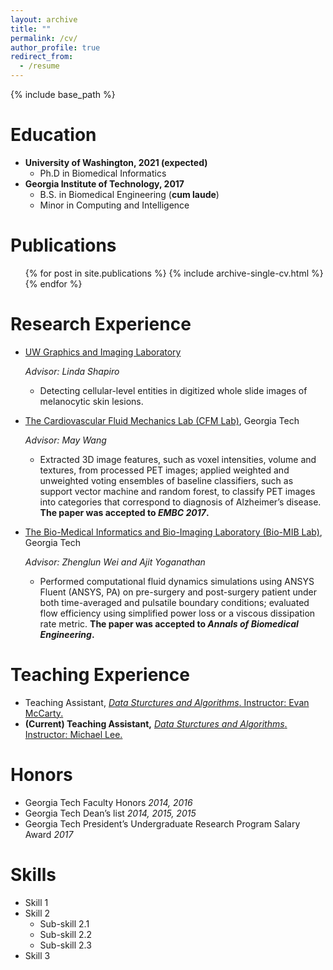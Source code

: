 ```yaml
---
layout: archive
title: ""
permalink: /cv/
author_profile: true
redirect_from:
  - /resume
---
```


{% include base_path %}

Education
======
* **University of Washington, 2021 (expected)** 
  - Ph.D in Biomedical Informatics
* **Georgia Institute of Technology,  2017**
  - B.S. in Biomedical Engineering (**cum laude**)
  - Minor in Computing and Intelligence

Publications
======
  <ul>{% for post in site.publications %}
    {% include archive-single-cv.html %}
  {% endfor %}</ul>

# Research Experience

- [UW Graphics and Imaging Laboratory](http://grail.cs.washington.edu/)

  *Advisor: Linda Shapiro*

  - Detecting cellular-level entities in digitized whole slide images of melanocytic skin lesions.

- [The Cardiovascular Fluid Mechanics Lab (CFM Lab)](https://miblab.bme.gatech.edu/), Georgia Tech

  *Advisor: May Wang*

  - Extracted 3D image features, such as voxel intensities, volume and textures, from processed PET images; applied weighted and unweighted voting ensembles of baseline classifiers, such as support vector machine and random forest, to classify PET images into categories that correspond to diagnosis of Alzheimer’s disease. **The paper was accepted to *EMBC 2017*.**

- [The Bio-Medical Informatics and Bio-Imaging Laboratory (Bio-MIB Lab)](https://miblab.bme.gatech.edu/), Georgia Tech

  *Advisor: Zhenglun Wei and Ajit Yoganathan*

  - Performed computational fluid dynamics simulations using ANSYS Fluent (ANSYS, PA) on pre-surgery and post-surgery patient under both time-averaged and pulsatile boundary conditions; evaluated flow efficiency using simplified power loss or a viscous dissipation rate metric. **The paper was accepted to *Annals of Biomedical Engineering*.**

# Teaching Experience

- Teaching Assistant, [*Data Sturctures and Algorithms*. Instructor: Evan McCarty.](https://courses.cs.washington.edu/courses/cse373/17au/)
- **(Current) Teaching Assistant,** [*Data Sturctures and Algorithms*. Instructor: Michael Lee.](https://courses.cs.washington.edu/courses/cse373/18wi/)

Honors
======
* Georgia Tech Faculty Honors					*2014, 2016*
* Georgia Tech Dean’s list						*2014, 2015, 2015*
* Georgia Tech President’s Undergraduate Research Program Salary Award	*2017*

# Skills

- Skill 1
- Skill 2
  - Sub-skill 2.1
  - Sub-skill 2.2
  - Sub-skill 2.3
- Skill 3